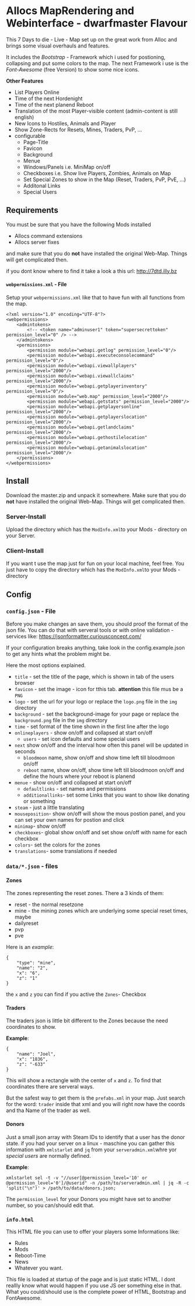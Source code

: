# Allocs MapRendering and Webinterface - dwarfmaster Flavour
This 7 Days to die - Live - Map set up on the great work from Alloc and brings some visual overhauls and features.

It includes the *Bootstrap* - Framework which i used for postioning, collapsing and put some colors to the map.
The next Framework i use is the _Font-Awesome_ (free Version) to show some nice icons.

**Other Features**

* List Players Online
* Time of the next Hordenight
* Time of the next planend Reboot
* Translation of the most Player-visible content (admin-content is still english)
* New Icons to Hostiles, Animals and Player
* Show Zone-Rects for Resets, Mines, Traders, PvP, ...
* configurable
	- Page-Title
	- Favicon
	- Background
	- Menue
	- Windows/Panels i.e. MiniMap on/off
	- Checkboxes i.e. Show live Players, Zombies, Animals on Map
	- Set Special Zones to show in the Map (Reset, Traders, PvP, PvE, ...)
	- Additonal Links
	- Special Users


## Requirements
You must be sure that you have the following Mods installed

* Allocs command extensions
* Allocs server fixes

and make sure that you do **not** have installed the original Web-Map.
Things will get complicated then.

if you dont know where to find it take a look a this url: http://7dtd.illy.bz 

#### `webpermissions.xml` - File 
Setup your `webpermissions.xml` like that to have fun with all functions from the map.
```
<?xml version="1.0" encoding="UTF-8"?>
<webpermissions>
	<admintokens>
		<!-- <token name="adminuser1" token="supersecrettoken" permission_level="0" /> -->
	</admintokens>
	<permissions>
		<permission module="webapi.getlog" permission_level="0"/>
		<permission module="webapi.executeconsolecommand" permission_level="0"/>
		<permission module="webapi.viewallplayers" permission_level="2000"/>
		<permission module="webapi.viewallclaims" permission_level="2000"/>
		<permission module="webapi.getplayerinventory" permission_level="0"/>
		<permission module="web.map" permission_level="2000"/>
		<permission module="webapi.getstats" permission_level="2000"/>
		<permission module="webapi.getplayersonline" permission_level="2000"/>
		<permission module="webapi.getplayerslocation" permission_level="2000"/>
		<permission module="webapi.getlandclaims" permission_level="2000"/>
		<permission module="webapi.gethostilelocation" permission_level="2000"/>
		<permission module="webapi.getanimalslocation" permission_level="2000"/>
	</permissions>
</webpermissions>
```

## Install

Download the master.zip and unpack it somewhere.
Make sure that you do **not** have installed the original Web-Map.
Things will get complicated then.

### Server-Install

Upload the directory which has the `ModInfo.xml`to your Mods - directory on your Server.

### Client-Install
If you want t use the map just for fun on your local machine, feel free.
You just have to copy the directory which has the `ModInfo.xml`to your Mods - directory

## Config

### `config.json` - File
Before you make changes an save them, you should proof the format of the json file.
You can do that with serveral tools or with online validation - services like: https://jsonformatter.curiousconcept.com/ 

If your configuration breaks anything, take look in the config.example.json to get any hints what the problem might be.

Here the most options explained.

* `title` - set the title of the page, which is shown in tab of the users browser
* `favicon` - set the image - icon for tthis tab. **attention** this file mus be a `PNG`
* `logo` - set the url for your logo or replace the `logo.png` file in the `img` directory
* `background` - set the background-image for your page or replace the `background.png` file in the `img` directory
* `time` - set format of the time shown in the first line after the logo
* `onlineplayers` - show on/off and collapsed at start on/off
  - `users` - set icon defaults and some special users
* `next` show on/off and the interval how often this panel will be updated in seconds
	- `bloodmoon` name, show on/off and show time left till bloodmoon on/off
	- `reboot` name, show on/off, show time left till bloodmoon on/off and define the hours where your reboot is planend
* `menue` - show on/off and collapsed at start on/off
	- `defaultlinks` - set names and permissions
	- `additionallinks`- set some Links that you want to show like donating or something
* `steam` - just a little translating
* `mouseposition`- show on/off will show the mous postion panel, and you can set your own names for postion and click
* `minimap`- show on/off
* `checkboxes`- global show on/off and set show on/off with name for each checkbox
* `colors`- set the colors for the zones
* `translations`- some translations if needed

### `data/*.json` - files

#### Zones
The zones representing the reset zones. There a 3 kinds of them:

* reset - the normal resetzone
* mine - the mining zones which are underlying some special reset times, maybe
* dailyreset
* pvp
* pve

Here is an *example*:
```
{
	"type": "mine",
	"name": "2",
	"x": "6",
	"z": "1"
}
```
the `x` and `z` you can find if you active the `Zones`- Checkbox


#### Traders
The traders json is little bit different to the Zones because the need coordinates to show.

**Example**:
```
{
	"name": "Joel",
	"x": "1836",
	"z": "-633"
}
```
This will show a rectangle with the center of `x` and `z`.
To find that coordinates there are serveral ways.

But the safest way to get them is the `prefabs.xml` in your map.
Just search for the word: `trader` inside that xml and you will right now have the coords and tha Name of the trader as well.  

#### Donors
Just a small json array with Steam IDs to identify that a user has the donor state.
if you had your server on a linux - maschine you can gather this information with `xmlstarlet` and `jq` from your `serveradmin.xml`whre yor _special users_ are normally defined.

**Example**:
```
xmlstarlet sel -t -v "//user[@permission_level='10' or @permission_level='0']/@userid" -n /path/to/serveradmin.xml | jq -R -c 'split("\n")' > /path/to/data/donors.json;
```
The `permission_level` for your Donors you might have set to another number, so you can/should edit that.
### `info.html`
This HTML file you can use to offer your players some Informations like:
* Rules
* Mods
* Reboot-Time
* News
* Whatever you want.

This file is loaded at startup of the page and is just static HTML.
I dont reallly know what would happen if you use JS oer something else in that.
What you could/should use is the complete power of HTML, Bootstrap and FontAwesome.
